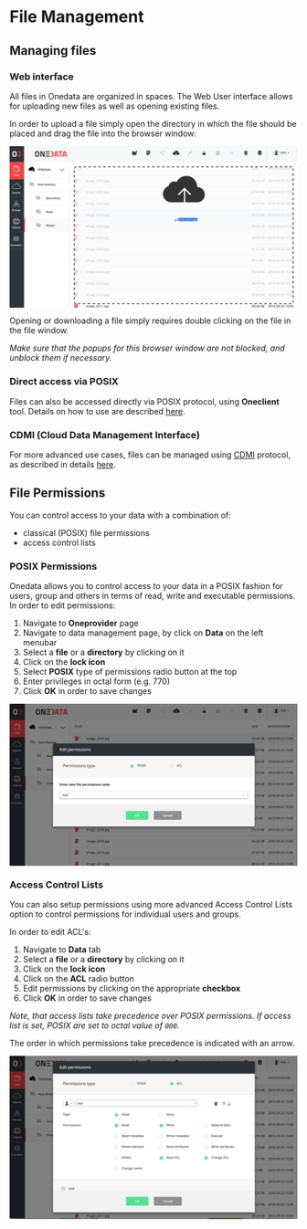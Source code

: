 
# File Management

<!-- toc -->

<!--
## Data Sharing
You can share your files with other users, in a Dropbox-like manner, using links.
You can also see all the files you are sharing in that way by navigating to Shared Files view, which is accessible under the Data tab in the top menu.

### Sharing a file with a link
To share a file using a link:

1. Navigate to **Provider** page.
2. Navigate to **Data** page, by click on **data link** on the left menubar.
3. Click on the **file** you wish to share. It should lit up signaling it is selected.
4. Click on the **Share** icon, which is a 3rd icon from the left.
5. Copy the generated link and share it with email or chat.

### Stop sharing a file
You can disable the link to the file you previously shared:

1. Navigate to **Provider** page.
2. Navigate to **Data** page, by click on **data link** on the left menubar.
3. Click on **Links Files**.
4. On the list of files you share find the file you wish to stop sharing.
5. Click on the **"X" sign** next to it.
-->

## Managing files

### Web interface
All files in Onedata are organized in spaces. The Web User interface allows for uploading new files as well as opening existing files.

In order to upload a file simply open the directory in which the file should be placed and drag the file into the browser window:

<img  style="display:block;margin:0 auto;" src="../img/draganddrop.png">

Opening or downloading a file simply requires double clicking on the file in the file window. 

*Make sure that the popups for this browser window are not blocked, and unblock them if necessary.*

### Direct access via POSIX
Files can also be accessed directly via POSIX protocol, using **Oneclient** tool. Details on how to use are described [here](./oneclient.md).

### CDMI (Cloud Data Management Interface)
For more advanced use cases, files can be managed using [CDMI](http://www.snia.org/cdmi) protocol, as described in details [here](../advanced/cdmi.md).

## File Permissions
You can control access to your data with a combination of:
* classical (POSIX) file permissions  
* access control lists

### POSIX Permissions
Onedata allows you to control access to your data in a POSIX fashion for users, group and others in terms of read, write and executable permissions.
In order to edit permissions:

1. Navigate to **Oneprovider** page
2. Navigate to data management page, by click on **Data** on the left menubar
2. Select a **file** or a **directory** by clicking on it
3. Click on the **lock icon**
4. Select **POSIX** type of permissions radio button at the top
5. Enter privileges in octal form (e.g. 770)
5. Click **OK** in order to save changes

<img  style="display:block;margin:0 auto;" src="../img/permissions.png">


### Access Control Lists
You can also setup permissions using more advanced Access Control Lists option to control permissions for individual users and groups.

In order to edit ACL's:

1. Navigate to **Data** tab
2. Select a **file** or a **directory** by clicking on it
3. Click on the **lock icon**
4. Click on the **ACL** radio button
5. Edit permissions by clicking on the appropriate **checkbox**
5. Click **OK** in order to save changes

*Note, that access lists take precedence over POSIX permissions. If access list is set, POSIX are set to octal value of `000`.*

The order in which permissions take precedence is indicated with an arrow.

<img  style="display:block;margin:0 auto;" src="../img/acls.png">
